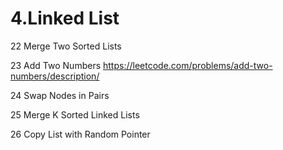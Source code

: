 # 4.Linked List

22 Merge Two Sorted Lists

23 Add Two Numbers
https://leetcode.com/problems/add-two-numbers/description/

24 Swap Nodes in Pairs

25 Merge K Sorted Linked Lists

26 Copy List with Random Pointer




